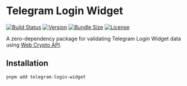 # Telegram Login Widget

[![Build Status](https://github.com/az33zy/telegram-login-widget/actions/workflows/main.yml/badge.svg)](https://github.com/az33zy/telegram-login-widget/actions/workflows/main.yml)
[![Version](https://img.shields.io/npm/v/telegram-login-widget)](https://www.npmjs.com/package/telegram-login-widget)
[![Bundle Size](https://img.shields.io/bundlephobia/minzip/telegram-login-widget)](https://bundlephobia.com/package/telegram-login-widget)
[![License](https://img.shields.io/npm/l/telegram-login-widget)](LICENSE)

A zero-dependency package for validating Telegram Login Widget data using [Web Crypto API](https://developer.mozilla.org/en-US/docs/Web/API/Web_Crypto_API).

## Installation
  
```bash
pnpm add telegram-login-widget
```